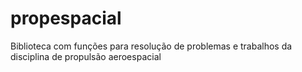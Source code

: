# propespacial
Biblioteca com funções para resolução de problemas e trabalhos da disciplina de propulsão aeroespacial
